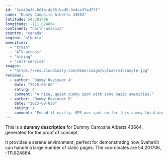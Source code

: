 ```yaml
---
id: "3ce49a36-b81b-4e85-bad5-8e4ce37ad73f"
name: "Dummy Campsite Alberta 43664"
latitude: 54.201706
longitude: -111.824864
continent: "north-america"
country: "canada"
region: "alberta"
amenities:
  - "trash"
  - "ATV-access"
  - "hiking"
  - "cell-service"
images:
  - "https://res.cloudinary.com/demo/image/upload/v1/sample.jpg"
reviews:
  - author: "Dummy Reviewer A"
    date: "2025-06-08"
    rating: 4
    comment: "A nice, quiet dummy spot with some basic amenities."
  - author: "Dummy Reviewer B"
    date: "2025-08-020"
    rating: 4
    comment: "Found it easily. GPS was spot on for this dummy location."
---
```


This is a **dummy description** for Dummy Campsite Alberta 43664, generated for the proof of concept.

It provides a serene environment, perfect for demonstrating how SvelteKit can handle a large number of static pages. The coordinates are 54.201706, -111.824864.

